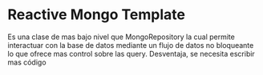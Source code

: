 # Reactive Mongo Template

Es una clase de mas bajo nivel que MongoRepository la cual permite interactuar con la base de datos mediante un flujo de datos no bloqueante lo que ofrece mas control sobre las query. Desventaja, se necesita escribir mas código